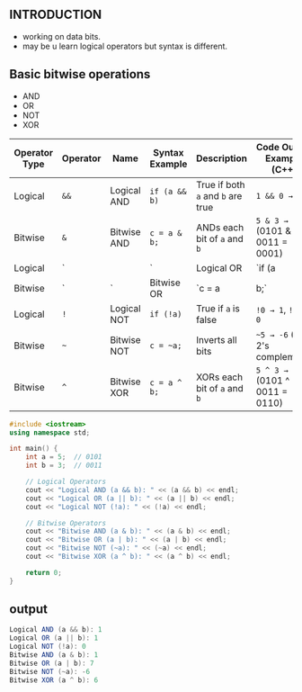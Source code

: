 ## INTRODUCTION
- working on data bits.
- may be  u learn logical operators but syntax is different.

## Basic bitwise operations
- AND 
- OR
- NOT
- XOR
   
| Operator Type | Operator | Name                    | Syntax Example        | Description                              | Code Output Example (C++)              |
|---------------|----------|-------------------------|------------------------|------------------------------------------|-----------------------------------------|
| Logical       | `&&`     | Logical AND             | `if (a && b)`         | True if both `a` and `b` are true         | `1 && 0 → 0`                             |
| Bitwise       | `&`      | Bitwise AND             | `c = a & b;`           | ANDs each bit of `a` and `b`              | `5 & 3 → 1` (0101 & 0011 = 0001)         |
| Logical       | `||`     | Logical OR              | `if (a || b)`         | True if either `a` or `b` is true         | `0 || 1 → 1`                             |
| Bitwise       | `|`      | Bitwise OR              | `c = a | b;`           | ORs each bit of `a` and `b`               | `5 | 3 → 7` (0101 | 0011 = 0111)         |
| Logical       | `!`      | Logical NOT             | `if (!a)`             | True if `a` is false                      | `!0 → 1`, `!1 → 0`                       |
| Bitwise       | `~`      | Bitwise NOT             | `c = ~a;`              | Inverts all bits                          | `~5 → -6` (in 2's complement)            |
| Bitwise       | `^`      | Bitwise XOR             | `c = a ^ b;`           | XORs each bit of `a` and `b`              | `5 ^ 3 → 6` (0101 ^ 0011 = 0110)         |

```cpp
#include <iostream>
using namespace std;

int main() {
    int a = 5;  // 0101
    int b = 3;  // 0011

    // Logical Operators
    cout << "Logical AND (a && b): " << (a && b) << endl;
    cout << "Logical OR (a || b): " << (a || b) << endl;
    cout << "Logical NOT (!a): " << (!a) << endl;

    // Bitwise Operators
    cout << "Bitwise AND (a & b): " << (a & b) << endl;
    cout << "Bitwise OR (a | b): " << (a | b) << endl;
    cout << "Bitwise NOT (~a): " << (~a) << endl;
    cout << "Bitwise XOR (a ^ b): " << (a ^ b) << endl;

    return 0;
}
```
## output
```java
Logical AND (a && b): 1
Logical OR (a || b): 1
Logical NOT (!a): 0
Bitwise AND (a & b): 1
Bitwise OR (a | b): 7
Bitwise NOT (~a): -6
Bitwise XOR (a ^ b): 6
```
